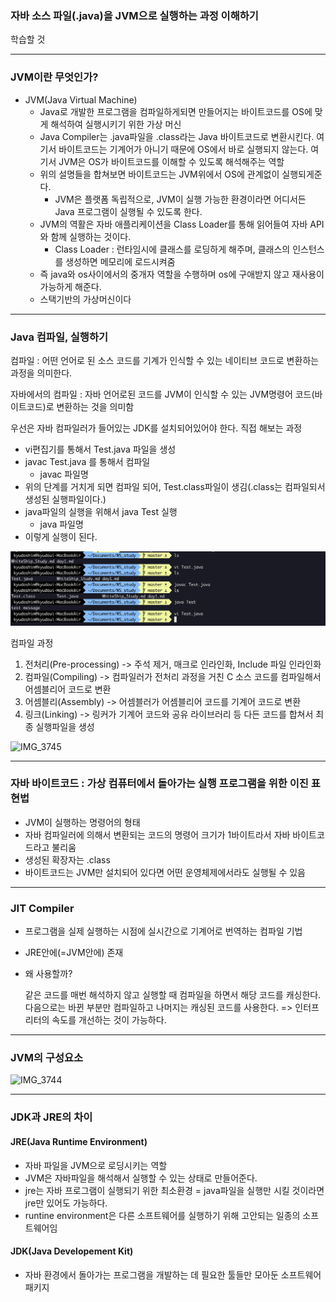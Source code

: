### 자바 소스 파일(.java)을 JVM으로 실행하는 과정 이해하기



학습할 것

---

### JVM이란 무엇인가?

- JVM(Java Virtual Machine) 
  - Java로 개발한 프로그램을 컴파일하게되면 만들어지는 바이트코드를 OS에 맞게 해석하여 실행시키기 위한 가상 머신
  - Java Compiler는 .java파일을 .class라는 Java 바이트코드로 변환시킨다. 여기서 바이트코드는 기계어가 아니기 때문에 OS에서 바로 실행되지 않는다. 여기서 JVM은 OS가 바이트코드를 이해할 수 있도록 해석해주는 역할
  - 위의 설명들을 합쳐보면 바이트코드는 JVM위에서 OS에 관계없이 실행되게준다.
    - JVM은 플랫폼 독립적으로, JVM이 실행 가능한 환경이라면 어디서든 Java 프로그램이 실행될 수 있도록 한다.
  - JVM의 역활은 자바 애플리케이션을 Class Loader를 통해 읽어들여 자바 API와 함께 실행하는 것이다.  
    - Class Loader : 런타임시에 클래스를 로딩하게 해주며, 클래스의 인스턴스를 생성하면 메모리에 로드시켜줌
  - 즉 java와 os사이에서의 중개자 역할을 수행하며 os에 구애받지 않고 재사용이 가능하게 해준다.
  - 스택기반의 가상머신이다

---

### Java 컴파일, 실행하기



컴파일 : 어떤 언어로 된 소스 코드를 기계가 인식할 수 있는 네이티브 코드로 변환하는 과정을 의미한다.

자바에서의 컴파일 : 자바 언어로된 코드를 JVM이 인식할 수 있는 JVM명령어 코드(바이트코드)로 변환하는 것을 의미함

우선은 자바 컴파일러가 들어있는 JDK를 설치되어있어야 한다.
직접 해보는 과정

- vi편집기를 통해서 Test.java 파일을 생성 
- javac Test.java 를 통해서 컴파일
  - javac 파일명
- 위의 단계를 거치게 되면 컴파일 되어, Test.class파일이 생김(.class는 컴파일되서 생성된 실행파일이다.)
- java파일의 실행을 위해서 java Test 실행
  - java 파일명
- 이렇게 실행이 된다.

![terminal_compile_execute](./img/terminal_compile_execute.png)



컴파일 과정

1. 전처리(Pre-processing) -> 주석 제거, 매크로 인라인화, Include 파일 인라인화
2. 컴파일(Compiling) -> 컴파일러가 전처리 과정을 거친 C 소스 코드를 컴파일해서 어셈블리어 코드로 변환
3. 어셈블리(Assembly) -> 어셈블러가 어셈블리어 코드를 기계어 코드로 변환
4. 링크(Linking) -> 링커가 기계어 코드와 공유 라이브러리 등 다든 코드를 합쳐서 최종 실행파일을 생성



![IMG_3745](./img/java2.png)

---

### 자바 바이트코드 : 가상 컴퓨터에서 돌아가는 실행 프로그램을 위한 이진 표현법



- JVM이 실행하는 명령어의 형태
- 자바 컴파일러에 의해서 변환되는 코드의 명령어 크기가 1바이트라서 자바 바이트코드라고 불리움
- 생성된 확장자는 .class
- 바이트코드는 JVM만 설치되어 있다면 어떤 운영체제에서라도 실행될 수 있음



---

### JIT Compiler

- 프로그램을 실제 실행하는 시점에 실시간으로 기계어로 번역하는 컴파일 기법

- JRE안에(=JVM안에) 존재

- 왜 사용할까?

  같은 코드를 매번 해석하지 않고 실행할 때 컴파일을 하면서 해당 코드를 캐싱한다. 다음으로는 바뀐 부분만 컴파일하고 나머지는 캐싱된 코드를 사용한다. => 인터프리터의 속도를 개선하는 것이 가능하다.

---

### JVM의 구성요소

![IMG_3744](./img/java1.png)

---

### JDK과 JRE의 차이



#### JRE(Java Runtime Environment)

- 자바 파일을 JVM으로 로딩시키는 역할
- JVM은 자바파일을 해석해서 실행할 수 있는 상태로 만들어준다.
- jre는 자바 프로그램이 실행되기 위한 최소환경 = java파일을 실행만 시킬 것이라면 jre만 있어도 가능하다.
- runtine environment은 다른 소프트웨어를 실행하기 위해 고안되는 일종의 소프트웨어임



#### JDK(Java Developement Kit)

- 자바 환경에서 돌아가는 프로그램을 개발하는 데 필요한 툴들만 모아둔 소프트웨어 패키지











